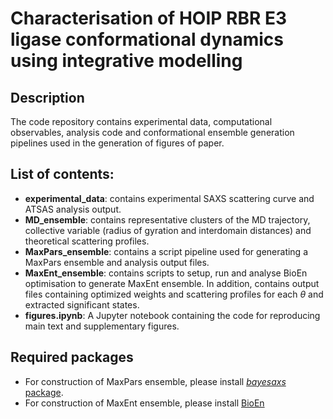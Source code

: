 # Characterisation of HOIP RBR E3 ligase conformational dynamics using integrative modelling 

## Description

The code repository contains experimental data, computational observables, analysis code and conformational ensemble generation pipelines used in the generation of figures of paper.

## List of contents:

- **experimental_data**: contains experimental SAXS scattering curve and ATSAS analysis output.
- **MD_ensemble**: contains representative clusters of the MD trajectory, collective variable (radius of gyration and interdomain distances) and theoretical scattering profiles.
- **MaxPars_ensemble**: contains a script pipeline used for generating a MaxPars ensemble and analysis output files.
- **MaxEnt_ensemble**: contains scripts to setup, run and analyse BioEn optimisation to generate MaxEnt ensemble. In addition, contains output files containing optimized weights and scattering profiles for each $\theta$ and extracted significant states.
- **figures.ipynb**: A Jupyter notebook containing the code for reproducing main text and supplementary figures.

## Required packages

- For construction of MaxPars ensemble, please install [_bayesaxs_ package](https://github.com/mariuskausas/bayesaxs).
- For construction of MaxEnt ensemble, please install [BioEn](https://github.com/bio-phys/BioEn)
